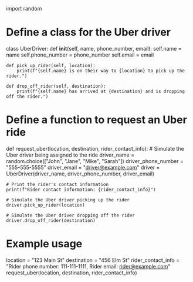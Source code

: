 import random

# Define a class for the Uber driver
class UberDriver:
    def __init__(self, name, phone_number, email):
        self.name = name
        self.phone_number = phone_number
        self.email = email

    def pick_up_rider(self, location):
        print(f"{self.name} is on their way to {location} to pick up the rider.")

    def drop_off_rider(self, destination):
        print(f"{self.name} has arrived at {destination} and is dropping off the rider.")

# Define a function to request an Uber ride
def request_uber(location, destination, rider_contact_info):
    # Simulate the Uber driver being assigned to the ride
    driver_name = random.choice(["John", "Jane", "Mike", "Sarah"])
    driver_phone_number = "555-555-5555"
    driver_email = "driver@example.com"
    driver = UberDriver(driver_name, driver_phone_number, driver_email)

    # Print the rider's contact information
    print(f"Rider contact information: {rider_contact_info}")

    # Simulate the Uber driver picking up the rider
    driver.pick_up_rider(location)

    # Simulate the Uber driver dropping off the rider
    driver.drop_off_rider(destination)

# Example usage
location = "123 Main St"
destination = "456 Elm St"
rider_contact_info = "Rider phone number: 111-111-1111, Rider email: rider@example.com"
request_uber(location, destination, rider_contact_info)
